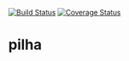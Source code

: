 [![Build Status](https://www.travis-ci.com/taciossbr/pilha.svg?branch=master)](https://www.travis-ci.com/taciossbr/pilha)
[![Coverage Status](https://coveralls.io/repos/github/taciossbr/pilha/badge.svg?branch=master)](https://coveralls.io/github/taciossbr/pilha?branch=master)

# pilha